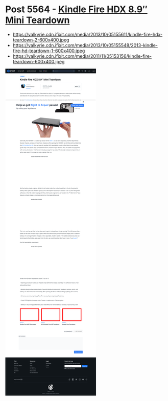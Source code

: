 # Post 5564 - [Kindle Fire HDX 8.9&#8243; Mini Teardown](https://www.ifixit.com/News/5564/kindle-fire-hdx-8-9-mini-teardown)

- https://valkyrie.cdn.ifixit.com/media/2013/10/05155611/kindle-fire-hdx-teardown-2-600x400.jpeg
- https://valkyrie.cdn.ifixit.com/media/2013/10/05155548/2013-kindle-fire-hd-teardown-1-600x400.jpeg
- https://valkyrie.cdn.ifixit.com/media/2011/11/05153156/kindle-fire-teardown-600x400.jpeg

![screencap](screenshots/40e51299-271e-462a-b326-2a924782034b.png)
